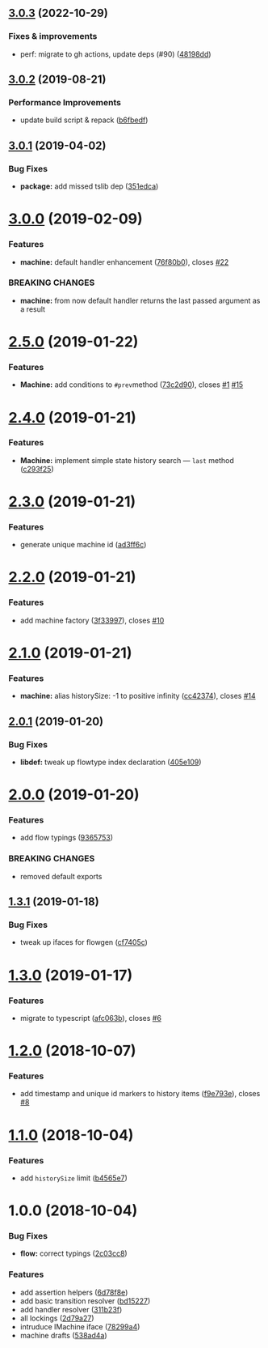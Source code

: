## [3.0.3](https://github.com/qiwi/cyclone/compare/v3.0.2...v3.0.3) (2022-10-29)

### Fixes & improvements
* perf: migrate to gh actions, update deps (#90) ([48198dd](https://github.com/qiwi/cyclone/commit/48198ddc8fa6c801b9fc695ee500589d7c67b9b6))

## [3.0.2](https://github.com/qiwi/cyclone/compare/v3.0.1...v3.0.2) (2019-08-21)


### Performance Improvements

* update build script & repack ([b6fbedf](https://github.com/qiwi/cyclone/commit/b6fbedf))

## [3.0.1](https://github.com/qiwi/cyclone/compare/v3.0.0...v3.0.1) (2019-04-02)


### Bug Fixes

* **package:** add missed tslib dep ([351edca](https://github.com/qiwi/cyclone/commit/351edca))

# [3.0.0](https://github.com/qiwi/cyclone/compare/v2.5.0...v3.0.0) (2019-02-09)


### Features

* **machine:** default handler enhancement ([76f80b0](https://github.com/qiwi/cyclone/commit/76f80b0)), closes [#22](https://github.com/qiwi/cyclone/issues/22)


### BREAKING CHANGES

* **machine:** from now default handler returns the last passed argument as a result

# [2.5.0](https://github.com/qiwi/cyclone/compare/v2.4.0...v2.5.0) (2019-01-22)


### Features

* **Machine:** add conditions to `#prev`method ([73c2d90](https://github.com/qiwi/cyclone/commit/73c2d90)), closes [#1](https://github.com/qiwi/cyclone/issues/1) [#15](https://github.com/qiwi/cyclone/issues/15)

# [2.4.0](https://github.com/qiwi/cyclone/compare/v2.3.0...v2.4.0) (2019-01-21)


### Features

* **Machine:** implement simple state history search — `last` method ([c293f25](https://github.com/qiwi/cyclone/commit/c293f25))

# [2.3.0](https://github.com/qiwi/cyclone/compare/v2.2.0...v2.3.0) (2019-01-21)


### Features

* generate unique machine id ([ad3ff6c](https://github.com/qiwi/cyclone/commit/ad3ff6c))

# [2.2.0](https://github.com/qiwi/cyclone/compare/v2.1.0...v2.2.0) (2019-01-21)


### Features

* add machine factory ([3f33997](https://github.com/qiwi/cyclone/commit/3f33997)), closes [#10](https://github.com/qiwi/cyclone/issues/10)

# [2.1.0](https://github.com/qiwi/cyclone/compare/v2.0.1...v2.1.0) (2019-01-21)


### Features

* **machine:** alias historySize: -1 to positive infinity ([cc42374](https://github.com/qiwi/cyclone/commit/cc42374)), closes [#14](https://github.com/qiwi/cyclone/issues/14)

## [2.0.1](https://github.com/qiwi/cyclone/compare/v2.0.0...v2.0.1) (2019-01-20)


### Bug Fixes

* **libdef:** tweak up flowtype index declaration ([405e109](https://github.com/qiwi/cyclone/commit/405e109))

# [2.0.0](https://github.com/qiwi/cyclone/compare/v1.3.1...v2.0.0) (2019-01-20)


### Features

* add flow typings ([9365753](https://github.com/qiwi/cyclone/commit/9365753))


### BREAKING CHANGES

* removed default exports

## [1.3.1](https://github.com/qiwi/cyclone/compare/v1.3.0...v1.3.1) (2019-01-18)


### Bug Fixes

* tweak up ifaces for flowgen ([cf7405c](https://github.com/qiwi/cyclone/commit/cf7405c))

# [1.3.0](https://github.com/qiwi/cyclone/compare/v1.2.0...v1.3.0) (2019-01-17)


### Features

* migrate to typescript ([afc063b](https://github.com/qiwi/cyclone/commit/afc063b)), closes [#6](https://github.com/qiwi/cyclone/issues/6)

# [1.2.0](https://github.com/qiwi/cyclone/compare/v1.1.0...v1.2.0) (2018-10-07)


### Features

* add timestamp and unique id markers to history items ([f9e793e](https://github.com/qiwi/cyclone/commit/f9e793e)), closes [#8](https://github.com/qiwi/cyclone/issues/8)

# [1.1.0](https://github.com/qiwi/cyclone/compare/v1.0.0...v1.1.0) (2018-10-04)


### Features

* add `historySize` limit ([b4565e7](https://github.com/qiwi/cyclone/commit/b4565e7))

# 1.0.0 (2018-10-04)


### Bug Fixes

* **flow:** correct typings ([2c03cc8](https://github.com/qiwi/cyclone/commit/2c03cc8))


### Features

* add assertion helpers ([6d78f8e](https://github.com/qiwi/cyclone/commit/6d78f8e))
* add basic transition resolver ([bd15227](https://github.com/qiwi/cyclone/commit/bd15227))
* add handler resolver ([311b23f](https://github.com/qiwi/cyclone/commit/311b23f))
* all lockings ([2d79a27](https://github.com/qiwi/cyclone/commit/2d79a27))
* intruduce IMachine iface ([78299a4](https://github.com/qiwi/cyclone/commit/78299a4))
* machine drafts ([538ad4a](https://github.com/qiwi/cyclone/commit/538ad4a))
